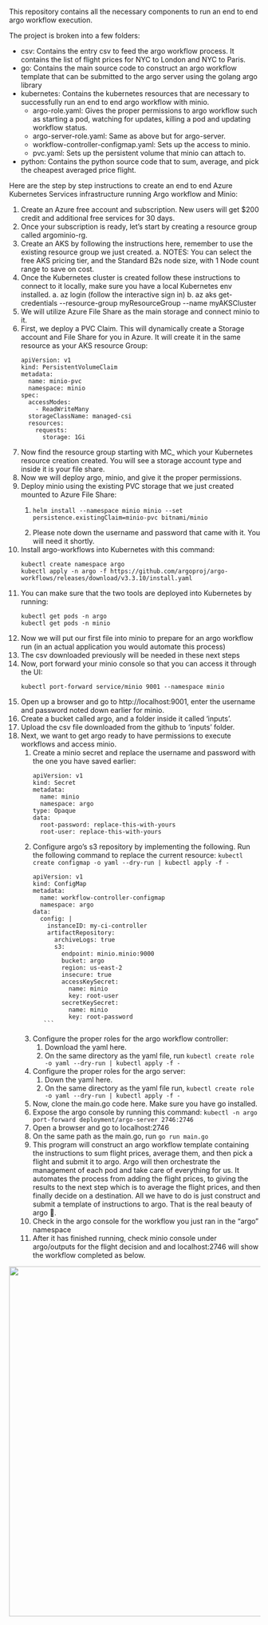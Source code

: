 This repository contains all the necessary components to run an end to end argo workflow execution.

The project is broken into a few folders:

- csv: Contains the entry csv to feed the argo workflow process. It contains the list of flight prices for NYC to London and NYC to Paris.
- go: Contains the main source code to construct an argo workflow template that can be submitted to the argo server using the golang argo library
- kubernetes: Contains the kubernetes resources that are necessary to successfully run an end to end argo workflow with minio.
  - argo-role.yaml: Gives the proper permissions to argo workflow such as starting a pod, watching for updates, killing a pod and updating workflow status.
  - argo-server-role.yaml: Same as above but for argo-server.
  - workflow-controller-configmap.yaml: Sets up the access to minio.
  - pvc.yaml: Sets up the persistent volume that minio can attach to.
- python: Contains the python source code that to sum, average, and pick the cheapest averaged price flight.

Here are the step by step instructions to create an end to end Azure Kubernetes Services infrastructure running Argo workflow and Minio:
1.	Create an Azure free account and subscription. New users will get $200 credit and additional free services for 30 days.
2.	Once your subscription is ready, let’s start by creating a resource group called argominio-rg.
3.	Create an AKS by following the instructions here, remember to  use the existing resource group we just created.
a.	NOTES: You can select the free AKS pricing tier, and the Standard B2s node size, with 1 Node count range to save on cost.
4.	Once the Kubernetes cluster is created follow these instructions to connect to it locally, make sure you have a local Kubernetes env installed.
a.	az login (follow the interactive sign in)
b.	az aks get-credentials --resource-group myResourceGroup --name myAKSCluster
5.	We will utilize Azure File Share as the main storage and connect minio to it.
6.	First, we deploy a PVC Claim. This will dynamically create a Storage account and File Share for you in Azure. It will create it in the same resource as your AKS resource Group:
    ```
    apiVersion: v1
    kind: PersistentVolumeClaim
    metadata:
      name: minio-pvc
      namespace: minio
    spec:
      accessModes:
        - ReadWriteMany
      storageClassName: managed-csi
      resources:
        requests:
          storage: 1Gi
    ```
7.	Now find the resource group starting with MC_ which your Kubernetes resource creation created. You will see a storage account type and inside it is your file share.
8.	Now we will deploy argo, minio, and give it the proper permissions.
9.	Deploy minio using the existing PVC storage that we just created mounted to Azure File Share: 
    1. ```
       helm install --namespace minio minio --set persistence.existingClaim=minio-pvc bitnami/minio
       ```
    2. Please note down the username and password that came with it. You will need it shortly. 
10.	Install argo-workflows into Kubernetes with this command:
    ```
    kubectl create namespace argo
    kubectl apply -n argo -f https://github.com/argoproj/argo-workflows/releases/download/v3.3.10/install.yaml
    ```
11.	You can make sure that the two tools are deployed into Kubernetes by running:
    ```
    kubectl get pods -n argo
    kubectl get pods -n minio
    ```	
12.	Now we will put our first file into minio to prepare for an argo workflow run (in an actual application you would automate this process)
13.	The csv downloaded previously will be needed in these next steps
14.	Now, port forward your minio console so that you can access it through the UI:
    ```
    kubectl port-forward service/minio 9001 --namespace minio
    ```
15.	Open up a browser and go to http://localhost:9001, enter the username and password noted down earlier for minio.
16.	Create a bucket called argo, and a folder inside it called ‘inputs’.
17.	Upload the csv file downloaded from the github to ‘inputs’ folder.
18.	Next, we want to get argo ready to have permissions to execute workflows and access minio.
    1. Create a minio secret and replace the username and password with the one you have saved earlier:
        ```
        apiVersion: v1
        kind: Secret
        metadata:
          name: minio
          namespace: argo
        type: Opaque
        data:
          root-password: replace-this-with-yours
          root-user: replace-this-with-yours
        ```
    2. Configure argo’s s3 repository by implementing the following. Run the following command to replace the current resource: 
        ```kubectl create configmap -o yaml --dry-run | kubectl apply -f -```
        ```
        apiVersion: v1
        kind: ConfigMap
        metadata:
          name: workflow-controller-configmap
          namespace: argo
        data:
          config: |
            instanceID: my-ci-controller
            artifactRepository:
              archiveLogs: true
              s3:
                endpoint: minio.minio:9000
                bucket: argo
                region: us-east-2
                insecure: true
                accessKeySecret:
                  name: minio
                  key: root-user
                secretKeySecret:
                  name: minio
                  key: root-password
           ```
    3. Configure the proper roles for the argo workflow controller:
       1. Download the yaml here.
       2. On the same directory as the yaml file, run ```kubectl create role -o yaml --dry-run | kubectl apply -f -```
    4. Configure the proper roles for the argo server:
       1. Down the yaml here.
       2. On the same directory as the yaml file run, ```kubectl create role -o yaml --dry-run | kubectl apply -f -```
    5. Now, clone the main.go code here. Make sure you have go installed.
    6. Expose the argo console by running this command: ```kubectl -n argo port-forward deployment/argo-server 2746:2746```
    7. Open a browser and go to localhost:2746
    8. On the same path as the main.go, run ```go run main.go```
    9. This program will construct an argo workflow template containing the instructions to sum flight prices, average them, and then pick a flight and submit it to argo. Argo will then orchestrate the management of each pod and take care of everything for us. It automates the process from adding the flight prices, to giving the results to the next step which is to average the flight prices, and then finally decide on a destination. All we have to do is just construct and submit a template of instructions to argo. That is the real beauty of argo .
    10. Check in the argo console for the workflow you just ran in the “argo” namespace
    11. After it has finished running, check minio console under argo/outputs for the flight decision and and localhost:2746 will show the workflow completed as below.

<img src="https://github.com/binnie268/argo-minio-workflow-example/assets/29080449/ae316e00-fd42-4847-938a-71e95b5d110a" width="700">



